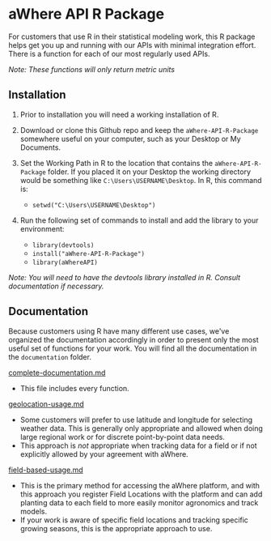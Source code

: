 # aWhere API R Package

For customers that use R in their statistical modeling work, this R package helps get you up and running with our APIs with minimal integration effort. There is a function for each of our most regularly used APIs. 

_Note: These functions will only return metric units_


## Installation 

1. Prior to installation you will need a working installation of R. 

2. Download or clone this Github repo and keep the `aWhere-API-R-Package` somewhere useful on your computer, such as your Desktop or My Documents.

3. Set the Working Path in R to the location that contains the `aWhere-API-R-Package` folder. If you placed it on your Desktop the working directory would be something like `C:\Users\USERNAME\Desktop`. In R, this command is:
	* `setwd("C:\Users\USERNAME\Desktop")`
	
4. Run the following set of commands to install and add the library to your environment:
	* `library(devtools)`
	* `install("aWhere-API-R-Package")`
	* `library(aWhereAPI)`


*Note: You will need to have the devtools library installed in R. Consult documentation if necessary.*


## Documentation	

Because customers using R have many different use cases, we've organized the documentation accordingly in order to present only the most useful set of functions for your work. You will find all the documentation in the `documentation` folder. 

[complete-documentation.md](https://github.com/aWhereAPI/aWhere-R-Library/blob/master/documentation/complete-documentation.md)
* This file includes every function.

[geolocation-usage.md](https://github.com/aWhereAPI/aWhere-R-Library/blob/master/documentation/geolocation-usage.md)
* Some customers will prefer to use latitude and longitude for selecting weather data. This is generally only appropriate and allowed when doing large regional work or for discrete point-by-point data needs. 
* This approach is *not* appropriate when tracking data for a field or if not explicitly allowed by your agreement with aWhere. 

[field-based-usage.md](https://github.com/aWhereAPI/aWhere-R-Library/blob/master/documentation/field-based-usage.md)
* This is the primary method for accessing the aWhere platform, and with this approach you register Field Locations with the platform and can add planting data to each field to more easily monitor agronomics and track models. 
* If your work is aware of specific field locations and tracking specific growing seasons, this is the appropriate approach to use. 
